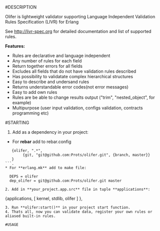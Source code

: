 #DESCRIPTION

Olifer is lightweight validator supporting Language Independent Validation Rules Specification (LIVR) for Erlang

See http://livr-spec.org for detailed documentation and list of supported rules.

**Features:**

* Rules are declarative and language independent
* Any number of rules for each field
* Return together errors for all fields
* Excludes all fields that do not have validation rules described
* Has possibility to validatate complex hierarchical structures
* Easy to describe and undersand rules
* Returns understandable error codes(not error messages)
* Easy to add own rules
* Rules are be able to change results output ("trim", "nested_object", for example)
* Multipurpose (user input validation, configs validation, contracts programming etc)
 
#STARTING
1. Add as a dependency in your project:
  * For **rebar** add to rebar.config
   ```
      {olifer, ".*",
           {git, "git@github.com:Prots/olifer.git", {branch, master}}
      }
   ```.
  * For **erlang.mk** add to make file:
   ```
      DEPS = olifer
      dep_olifer = git@github.com:Prots/olifer.git master
   ```.
2. Add in **your_project.app.src** file in tuple **applications**:
  ```  
  {applications, [
                   kernel,
                   stdlib,
                   olifer
                   ]
     },
  ```.
3. Run **olifer:start()** in your project start function.
4. Thats all, now you can validate data, register your own rules or aliased built-in rules.
 
#USAGE

